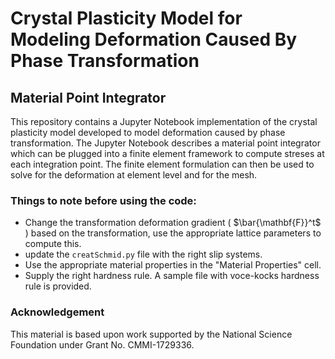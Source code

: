 # Crystal Plasticity Model for Modeling Deformation Caused By Phase Transformation

## Material Point Integrator

This repository contains a Jupyter Notebook implementation of the crystal plasticity model developed to model deformation caused by phase transformation. The Jupyter Notebook describes a material point integrator which can be plugged into a finite element framework to compute streses at each integration point. The finite element formulation can then be used to solve for the deformation at element level and for the mesh.


### Things to note before using the code:
- Change the transformation deformation gradient ( $\bar{\mathbf{F}}^t$ ) based on the transformation, use the appropriate lattice parameters to compute this.
- update the ```creatSchmid.py``` file with the right slip systems.
- Use the appropriate material properties in the "Material Properties" cell.
- Supply the right hardness rule. A sample file with voce-kocks hardness rule is provided. 

### Acknowledgement

This material is based upon work supported by the National Science Foundation under Grant No. CMMI-1729336.